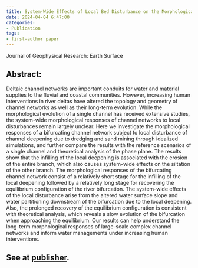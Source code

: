 ```yaml
---
title: System-Wide Effects of Local Bed Disturbance on the Morphological Evolution of a Bifurcating Channel Network
date: 2024-04-04 6:47:00
categories:
- Publication
tags:
- first-author paper
---
```


Journal of Geophysical Research: Earth Surface

## Abstract:
Deltaic channel networks are important conduits for water and material supplies to the fluvial and coastal communities. However, increasing human interventions in river deltas have altered the topology and geometry of channel networks as well as their long-term evolution. While the morphological evolution of a single channel has received extensive studies, the system-wide morphological responses of channel networks to local disturbances remain largely unclear. Here we investigate the morphological responses of a bifurcating channel network subject to local disturbance of channel deepening due to dredging and sand mining through idealized simulations, and further compare the results with the reference scenarios of a single channel and theoretical analysis of the phase plane. The results show that the infilling of the local deepening is associated with the erosion of the entire branch, which also causes system-wide effects on the siltation of the other branch. The morphological responses of the bifurcating channel network consist of a relatively short stage for the infilling of the local deepening followed by a relatively long stage for recovering the equilibrium configuration of the river bifurcation. The system-wide effects of the local disturbance arise from the altered water surface slope and water partitioning downstream of the bifurcation due to the local deepening. Also, the prolonged recovery of the equilibrium configuration is consistent with theoretical analysis, which reveals a slow evolution of the bifurcation when approaching the equilibrium. Our results can help understand the long-term morphological responses of large-scale complex channel networks and inform water managements under increasing human interventions.

## See at [publisher](https://doi.org/10.1029/2023JF007514).

